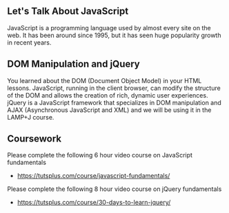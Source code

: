 ## Let's Talk About JavaScript

JavaScript is a programming language used by almost every site on the web. It has been around since 1995, but it has seen huge popularity growth in recent years.

## DOM Manipulation and jQuery

You learned about the DOM (Document Object Model) in your HTML lessons. JavaScript, running in the client browser, can modify the structure of the DOM and allows the creation of rich, dynamic user experiences. jQuery is a JavaScript framework that specializes in DOM manipulation and AJAX (Asynchronous JavaScript and XML) and we will be using it in the LAMP+J course.

## Coursework

Please complete the following 6 hour video course on JavaScript fundamentals

- https://tutsplus.com/course/javascript-fundamentals/

Please complete the following 8 hour video course on jQuery fundamentals

- https://tutsplus.com/course/30-days-to-learn-jquery/
